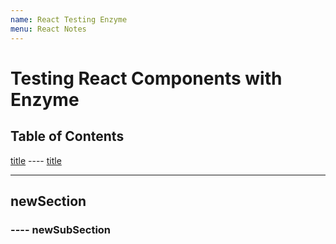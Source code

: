 ```yaml
---
name: React Testing Enzyme
menu: React Notes 
---
```

# Testing React Components with Enzyme

## Table of Contents

<a href="#section">title</a>
---- <a href="#subsection">title</a>

<div id="section"></div>

***

## newSection

<div id="subsection"></div>

### ---- newSubSection